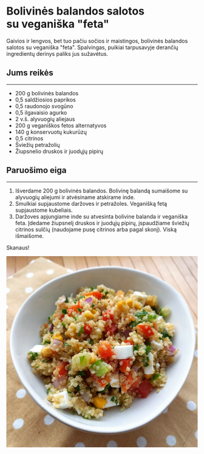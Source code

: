 # Bolivinės balandos salotos su&nbsp;veganiška&nbsp;"feta"

Gaivios ir lengvos, bet tuo pačiu sočios ir maistingos, bolivinės balandos salotos su veganiška "feta".
Spalvingas, puikiai tarpusavyje derančių ingredientų derinys paliks jus sužavėtus. 

## Jums reikės
<hr/>

* 200 g bolivinės balandos
* 0,5 saldžiosios paprikos
* 0,5 raudonojo svogūno
* 0,5 ilgavaisio agurko
* 2 v.š. alyvuogių aliejaus
* 200 g veganiškos fetos alternatyvos
* 140 g konservuotų kukurūzų
* 0,5 citrinos
* Šviežių petražolių
* Žiupsnelio druskos ir juodųjų pipirų

## Paruošimo eiga
<hr/>

1. Išverdame 200 g bolivinės balandos. Bolivinę balandą sumaišome su alyvuogių aliejumi ir atvėsiname atskirame inde.
2. Smulkiai supjaustome daržoves ir petražoles. Veganišką fetą supjaustome kubeliais.
3. Daržoves apjungiame inde su atvesinta bolivine balanda ir veganiška feta. Įdedame žiupsnelį druskos ir juodųjų pipirų, įspaudžiame šviežių citrinos sulčių (naudojame pusę citrinos arba pagal skonį). Viską išmaišome.

Skanaus!

![bolivines-balandos-salotos](../../pav/bolivine-salotos-2.jpg)
